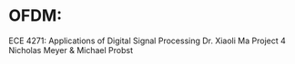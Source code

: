 # OFDM:

ECE 4271: Applications of Digital Signal Processing 
Dr. Xiaoli Ma 
Project 4
Nicholas Meyer & Michael Probst
